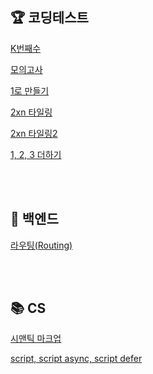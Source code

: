 ## 🏆 **코딩테스트**
[K번째수](https://github.com/kminzy/codingtest/blob/main/minzy/%5B220214%5D%20K%EB%B2%88%EC%A7%B8%EC%88%98.py)

[모의고사](https://github.com/kminzy/codingtest/blob/main/minzy/%5B220214%5D%20%EB%AA%A8%EC%9D%98%EA%B3%A0%EC%82%AC.py)

[1로 만들기](https://github.com/kminzy/codingtest/blob/main/minzy/%5B220218%5D%201%EB%A1%9C%20%EB%A7%8C%EB%93%A4%EA%B8%B0.py)

[2xn 타일링](https://github.com/kminzy/codingtest/blob/main/minzy/%5B220218%5D%202xn%20%ED%83%80%EC%9D%BC%EB%A7%81.py)

[2xn 타일링2](https://github.com/kminzy/codingtest/blob/main/minzy/%5B220218%5D%202xn%20%ED%83%80%EC%9D%BC%EB%A7%81%202.py)

[1, 2, 3 더하기](https://github.com/kminzy/codingtest/blob/main/minzy/%5B220219%5D%201%2C%202%2C%203%20%EB%8D%94%ED%95%98%EA%B8%B0.py)


<br><br>

## 🎯 **백엔드**
[라우팅(Routing)](https://two-infinity-and-beyond.tistory.com/98?category=996465)

<br><br>

## 📚 **CS**
[시맨틱 마크업](https://two-infinity-and-beyond.tistory.com/96?category=996465)

[script, script async, script defer](https://two-infinity-and-beyond.tistory.com/95?category=996465)